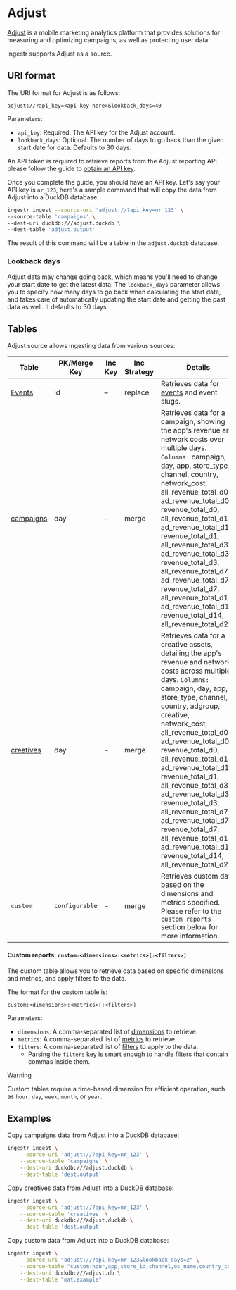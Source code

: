 # Adjust

[Adjust](https://www.adjust.com/) is a mobile marketing analytics platform that provides solutions for measuring and optimizing campaigns, as well as protecting user data.

ingestr supports Adjust as a source.

## URI format

The URI format for Adjust is as follows:

```plaintext
adjust://?api_key=<api-key-here>&lookback_days=40
```
Parameters:
- `api_key`: Required. The API key for the Adjust account.
- `lookback_days`: Optional. The number of days to go back than the given start date for data. Defaults to 30 days.

An API token is required to retrieve reports from the Adjust reporting API. please follow the guide to [obtain an API key](https://dev.adjust.com/en/api/rs-api/authentication/).

Once you complete the guide, you should have an API key. Let's say your API key is `nr_123`, here's a sample command that will copy the data from Adjust into a DuckDB database:

```sh
ingestr ingest --source-uri 'adjust://?api_key=nr_123' \
--source-table 'campaigns' \
--dest-uri duckdb:///adjust.duckdb \
--dest-table 'adjust.output'
```

The result of this command will be a table in the `adjust.duckdb` database.

### Lookback days

Adjust data may change going back, which means you'll need to change your start date to get the latest data. The `lookback_days` parameter allows you to specify how many days to go back when calculating the start date, and takes care of automatically updating the start date and getting the past data as well. It defaults to 30 days.

## Tables
Adjust source allows ingesting data from various sources:

| Table           | PK/Merge Key | Inc Key | Inc Strategy | Details                                                                                                                                        |
| --------------- | ----------- | --------------- | ------------------- | ---------------------------------------------------------------------------------------------------------------------------------------------- |
| [Events](https://dev.adjust.com/en/api/rs-api/events)        | id | –  |        replace     | Retrieves data for [events](https://dev.adjust.com/en/api/rs-api/events/) and event slugs.              |                                        |
| [campaigns](https://dev.adjust.com/en/api/rs-api/reports) | day | –                | merge            | Retrieves data for a campaign, showing the app's revenue and network costs over multiple days. `Columns:` campaign, day, app, store_type, channel, country, network_cost, all_revenue_total_d0, ad_revenue_total_d0, revenue_total_d0, all_revenue_total_d1, ad_revenue_total_d1, revenue_total_d1, all_revenue_total_d3, ad_revenue_total_d3, revenue_total_d3, all_revenue_total_d7, ad_revenue_total_d7, revenue_total_d7, all_revenue_total_d14, ad_revenue_total_d14, revenue_total_d14, all_revenue_total_d21 |
| [creatives](https://dev.adjust.com/en/api/rs-api/reports)   | day | -     | merge  | Retrieves data for a creative assets, detailing the app's revenue and network costs across multiple days. `Columns:` campaign, day, app, store_type, channel, country, adgroup, creative, network_cost, all_revenue_total_d0, ad_revenue_total_d0, revenue_total_d0, all_revenue_total_d1, ad_revenue_total_d1, revenue_total_d1, all_revenue_total_d3, ad_revenue_total_d3, revenue_total_d3, all_revenue_total_d7, ad_revenue_total_d7, revenue_total_d7, all_revenue_total_d14, ad_revenue_total_d14, revenue_total_d14, all_revenue_total_d21 |
| `custom`   | `configurable` | -     | merge  | Retrieves custom data based on the dimensions and metrics specified. Please refer to the `custom reports` section below for more information.

#### Custom reports: `custom:<dimensions>:<metrics>[:<filters>]`

The custom table allows you to retrieve data based on specific dimensions and metrics, and apply filters to the data.

The format for the custom table is: 
```plaintext
custom:<dimensions>:<metrics>[:<filters>]
```

Parameters:
- `dimensions`: A comma-separated list of [dimensions](https://dev.adjust.com/en/api/rs-api/reports#dimensions) to retrieve.
- `metrics`: A comma-separated list of [metrics](https://dev.adjust.com/en/api/rs-api/reports#metrics) to retrieve.
- `filters`: A comma-separated list of [filters](https://dev.adjust.com/en/api/rs-api/reports#filters) to apply to the data.
  - Parsing the `filters` key is smart enough to handle filters that contain commas inside them.

> [!WARNING]
> Custom tables require a time-based dimension for efficient operation, such as `hour`, `day`, `week`, `month`, or `year`.

 ## Examples

Copy campaigns data from Adjust into a DuckDB database:
```sh
ingestr ingest \
    --source-uri 'adjust://?api_key=nr_123' \
    --source-table 'campaigns' \
    --dest-uri duckdb:///adjust.duckdb \
    --dest-table 'dest.output'
```

Copy creatives data from Adjust into a DuckDB database:
```sh
ingestr ingest \
    --source-uri 'adjust://?api_key=nr_123' \
    --source-table 'creatives' \
    --dest-uri duckdb:///adjust.duckdb \
    --dest-table 'dest.output'
```

Copy custom data from Adjust into a DuckDB database:
```sh
ingestr ingest \
    --source-uri "adjust://?api_key=nr_123&lookback_days=2" \
    --source-table "custom:hour,app,store_id,channel,os_name,country_code,campaign_network,campaign_id_network,adgroup_network, adgroup_id_network,creative_network,creative_id_network:impressions,clicks,cost,network_cost,installs,ad_revenue,all_revenue" \
    --dest-uri duckdb:///adjust.db \
    --dest-table "mat.example"
```
